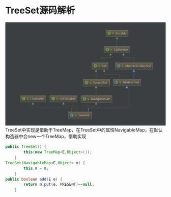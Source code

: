 # TreeSet源码解析
![title](../../image/TreeSet类层次结构.png)  
TreeSet中实现是借助于TreeMap，在TreeSet中的属性NavigableMap，在默认构造器中会new一个TreeMap，借助实现
```java
public TreeSet() {
        this(new TreeMap<E,Object>());
    }
TreeSet(NavigableMap<E,Object> m) {
        this.m = m;
    }
public boolean add(E e) {
        return m.put(e, PRESENT)==null;
    }
```